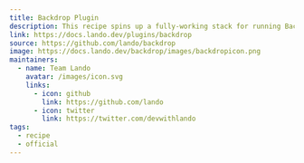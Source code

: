```yaml
---
title: Backdrop Plugin
description: This recipe spins up a fully-working stack for running Backdrop CMS applications.
link: https://docs.lando.dev/plugins/backdrop
source: https://github.com/lando/backdrop
image: https://docs.lando.dev/backdrop/images/backdropicon.png
maintainers:
  - name: Team Lando
    avatar: /images/icon.svg
    links:
      - icon: github
        link: https://github.com/lando
      - icon: twitter
        link: https://twitter.com/devwithlando
tags:
  - recipe
  - official
---
```


